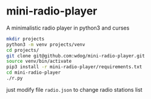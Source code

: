 # mini-radio-player
A minimalistic radio player in python3 and curses


```bash
mkdir projects
python3 -m venv projects/venv
cd projects/
git clone git@github.com:wdog/mini-radio-player.git
source venv/bin/activate
pip3 install -r mini-radio-player/requirements.txt
cd mini-radio-player
./r.py
```

just modify file `radio.json` to change radio stations list
